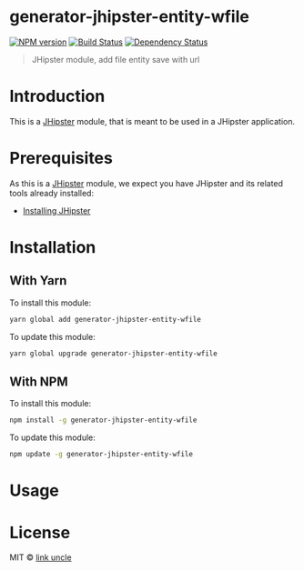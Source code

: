 # generator-jhipster-entity-wfile
[![NPM version][npm-image]][npm-url] [![Build Status][travis-image]][travis-url] [![Dependency Status][daviddm-image]][daviddm-url]
> JHipster module, add file entity save with url

# Introduction

This is a [JHipster](http://jhipster.github.io/) module, that is meant to be used in a JHipster application.

# Prerequisites

As this is a [JHipster](http://jhipster.github.io/) module, we expect you have JHipster and its related tools already installed:

- [Installing JHipster](https://jhipster.github.io/installation.html)

# Installation

## With Yarn

To install this module:

```bash
yarn global add generator-jhipster-entity-wfile
```

To update this module:

```bash
yarn global upgrade generator-jhipster-entity-wfile
```

## With NPM

To install this module:

```bash
npm install -g generator-jhipster-entity-wfile
```

To update this module:

```bash
npm update -g generator-jhipster-entity-wfile
```

# Usage

# License

MIT © [link uncle]()


[npm-image]: https://img.shields.io/npm/v/generator-jhipster-entity-wfile.svg
[npm-url]: https://npmjs.org/package/generator-jhipster-entity-wfile
[travis-image]: https://travis-ci.org/pp7589/generator-jhipster-entity-wfile.svg?branch=master
[travis-url]: https://travis-ci.org/pp7589/generator-jhipster-entity-wfile
[daviddm-image]: https://david-dm.org/pp7589/generator-jhipster-entity-wfile.svg?theme=shields.io
[daviddm-url]: https://david-dm.org/pp7589/generator-jhipster-entity-wfile
